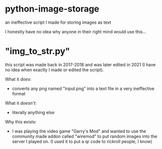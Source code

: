 # python-image-storage
an ineffective script I made for storing images as text

I honestly have no idea why anyone in their right mind would use this...

# "img_to_str.py" 
this script was made back in 2017-2018 and was later edited in 2021 (I have no idea when exactly I made or edited the script).

What it *does*:
- converts any png named "input.png" into a text file in a very ineffective format

What it *doesn't*:
- literally anything else

Why this exists:
- I was playing the video game "Garry's Mod" and wanted to use the community made addon called "wiremod" to put random images into the server I played on. (I used it to put a qr code to rickroll people, I know)
